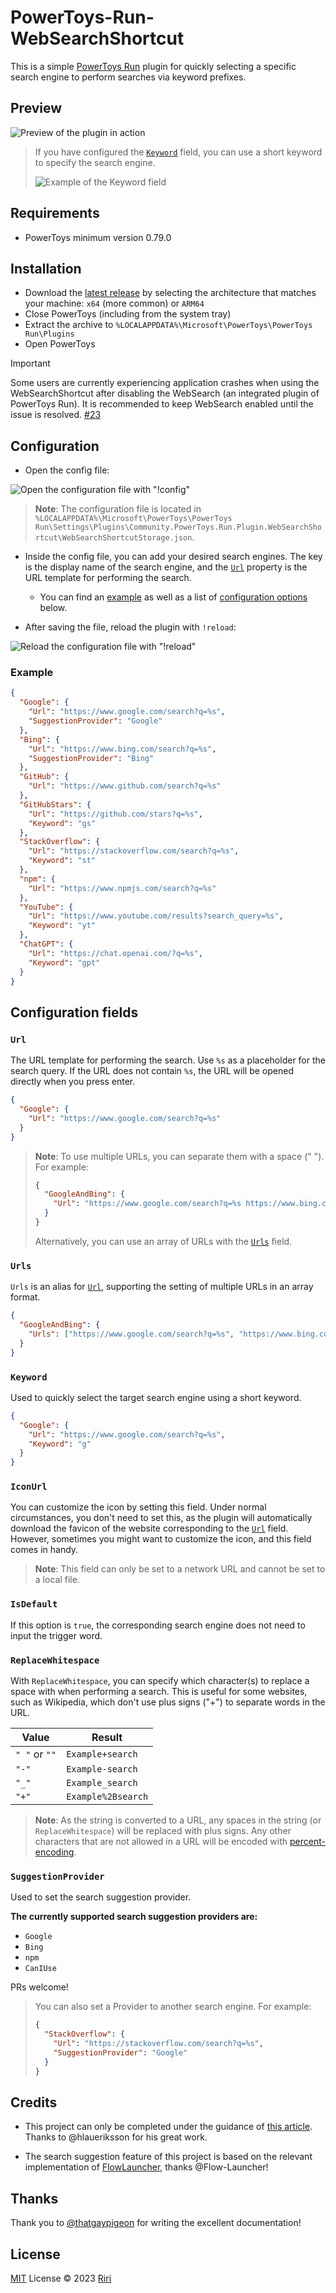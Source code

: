 # PowerToys-Run-WebSearchShortcut

This is a simple [PowerToys Run](https://docs.microsoft.com/en-us/windows/powertoys/run) plugin for quickly selecting a specific search engine to perform searches via keyword prefixes.

## Preview

![Preview of the plugin in action](./assets/preview.gif)

> If you have configured the [`Keyword`](#keyword) field, you can use a short keyword to specify the search engine.
>
> ![Example of the Keyword field](./assets/keyword.png)

## Requirements

- PowerToys minimum version 0.79.0

## Installation

- Download the [latest release](https://github.com/Daydreamer-riri/PowerToys-Run-WebSearchShortcut/releases/) by selecting the architecture that matches your machine: `x64` (more common) or `ARM64`
- Close PowerToys (including from the system tray)
- Extract the archive to `%LOCALAPPDATA%\Microsoft\PowerToys\PowerToys Run\Plugins`
- Open PowerToys

> [!IMPORTANT]
> Some users are currently experiencing application crashes when using the WebSearchShortcut after disabling the WebSearch (an integrated plugin of PowerToys Run).
> It is recommended to keep WebSearch enabled until the issue is resolved. [#23](https://github.com/Daydreamer-riri/PowerToys-Run-WebSearchShortcut/issues/23)

## Configuration

- Open the config file:

![Open the configuration file with "!config"](./assets/config.png)

> **Note**: The configuration file is located in `%LOCALAPPDATA%\Microsoft\PowerToys\PowerToys Run\Settings\Plugins\Community.PowerToys.Run.Plugin.WebSearchShortcut\WebSearchShortcutStorage.json`.

- Inside the config file, you can add your desired search engines. The key is the display name of the search engine, and the [`Url`](#url) property is the URL template for performing the search.

  - You can find an [example](#example) as well as a list of [configuration options](#configuration-fields) below.

- After saving the file, reload the plugin with `!reload`:

![Reload the configuration file with "!reload"](./assets/reload.png)

### Example

```json
{
  "Google": {
    "Url": "https://www.google.com/search?q=%s",
    "SuggestionProvider": "Google"
  },
  "Bing": {
    "Url": "https://www.bing.com/search?q=%s",
    "SuggestionProvider": "Bing"
  },
  "GitHub": {
    "Url": "https://www.github.com/search?q=%s"
  },
  "GitHubStars": {
    "Url": "https://github.com/stars?q=%s",
    "Keyword": "gs"
  },
  "StackOverflow": {
    "Url": "https://stackoverflow.com/search?q=%s",
    "Keyword": "st"
  },
  "npm": {
    "Url": "https://www.npmjs.com/search?q=%s"
  },
  "YouTube": {
    "Url": "https://www.youtube.com/results?search_query=%s",
    "Keyword": "yt"
  },
  "ChatGPT": {
    "Url": "https://chat.openai.com/?q=%s",
    "Keyword": "gpt"
  }
}
```

## Configuration fields

### `Url`

The URL template for performing the search. Use `%s` as a placeholder for the search query. If the URL does not contain `%s`, the URL will be opened directly when you press enter.

```json
{
  "Google": {
    "Url": "https://www.google.com/search?q=%s"
  }
}
```

> **Note**: To use multiple URLs, you can separate them with a space (" ").
> For example:
>
> ```json
> {
>   "GoogleAndBing": {
>     "Url": "https://www.google.com/search?q=%s https://www.bing.com/search?q=%s"
>   }
> }
> ```
>
> Alternatively, you can use an array of URLs with the [`Urls`](#urls) field.

### `Urls`

`Urls` is an alias for [`Url`](#url), supporting the setting of multiple URLs in an array format.

```json
{
  "GoogleAndBing": {
    "Urls": ["https://www.google.com/search?q=%s", "https://www.bing.com/search?q=%s"]
  }
}
```

### `Keyword`

Used to quickly select the target search engine using a short keyword.

```json
{
  "Google": {
    "Url": "https://www.google.com/search?q=%s",
    "Keyword": "g"
  }
}
```

### `IconUrl`

You can customize the icon by setting this field. Under normal circumstances, you don't need to set this, as the plugin will automatically download the favicon of the website corresponding to the [`Url`](#url) field. However, sometimes you might want to customize the icon, and this field comes in handy.

> **Note**: This field can only be set to a network URL and cannot be set to a local file.

### `IsDefault`

If this option is `true`, the corresponding search engine does not need to input the trigger word.

### `ReplaceWhitespace`

With `ReplaceWhitespace`, you can specify which character(s) to replace a space with when performing a search. This is useful for some websites, such as Wikipedia, which don't use plus signs ("+") to separate words in the URL.

| Value         | Result             |
|---------------|--------------------|
| `" "` or `""` | `Example+search`   |
| `"-"`         | `Example-search`   |
| `"_"`         | `Example_search`   |
| `"+"`         | `Example%2Bsearch` |

> **Note**: As the string is converted to a URL, any spaces in the string (or `ReplaceWhitespace`) will be replaced with plus signs. Any other characters that are not allowed in a URL will be encoded with [percent-encoding](https://en.wikipedia.org/wiki/Percent-encoding).

### `SuggestionProvider`

Used to set the search suggestion provider.

**The currently supported search suggestion providers are:**

- `Google`
- `Bing`
- `npm`
- `CanIUse`

PRs welcome!

> You can also set a Provider to another search engine.
> For example:
>
> ```json
> {
>   "StackOverflow": {
>     "Url": "https://stackoverflow.com/search?q=%s",
>     "SuggestionProvider": "Google"
>   }
> }
> ```

## Credits

- This project can only be completed under the guidance of [this article](https://conductofcode.io/post/creating-custom-powertoys-run-plugins/). Thanks to @hlaueriksson for his great work.

- The search suggestion feature of this project is based on the relevant implementation of [FlowLauncher](https://github.com/Flow-Launcher/Flow.Launcher?tab=readme-ov-file#web-searches--urls), thanks @Flow-Launcher!

## Thanks

Thank you to [@thatgaypigeon](https://github.com/thatgaypigeon) for writing the excellent documentation!

## License

[MIT](./LICENSE) License © 2023 [Riri](https://github.com/Daydreamer-riri)